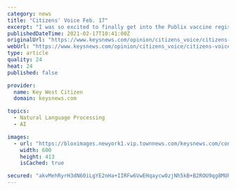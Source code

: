 ```yaml
---
category: news
title: "Citizens' Voice Feb. 17"
excerpt: "I was so excited to finally get into the Publix vaccine registration to make an appointment this morning under the Monroe County tab until my choices for receiving the vaccination"
publishedDateTime: 2021-02-17T10:41:00Z
originalUrl: "https://www.keysnews.com/opinion/citizens_voice/citizens-voice-feb-17/article_a6edfef8-6f99-11eb-90b1-5b6eff3e0a93.html"
webUrl: "https://www.keysnews.com/opinion/citizens_voice/citizens-voice-feb-17/article_a6edfef8-6f99-11eb-90b1-5b6eff3e0a93.html"
type: article
quality: 24
heat: 24
published: false

provider:
  name: Key West Citizen
  domain: keysnews.com

topics:
  - Natural Language Processing
  - AI

images:
  - url: "https://bloximages.newyork1.vip.townnews.com/keysnews.com/content/tncms/assets/v3/media/8/80/880b8ab6-3414-11eb-8e4e-ef7db41f6864/5fc6a8b32200c.image.jpg?resize=600%2C413"
    width: 600
    height: 413
    isCached: true

secured: "akvMehRyrH3dN60iLgYE2nHa+IIRFw6VwEHqaycw0zjNh5kB+B2ROU9qg8MUhE2QSHkXdATp10vRGdhfkErRcZe+UYBPfz8cXi9R13w1XnW3FmGGhR345GM+lC0uwZmrMwBkdsShthcFLzvqqMlZDLe8PrkhHauTpF0TYk1CYKswLfeomBhJ7trgQpI6ApB/xONTuO3yQfC4QX34TGsyli0DIA0/bZ9qFhA48UtHnlehnMGdiYzZB/BJ4GLuzfLAP31M97RSilrMN67jqGmBaIWlff+kY19tjwrY+fpe42Kp2EomoyONgJJABBMO/GejnfeE0wx0pDMtK7YgETlM2Z3nkq6AnxL1lSHNkxR3st0=;qylPdzJq/q0VgLcRBYzG+w=="
---
```


